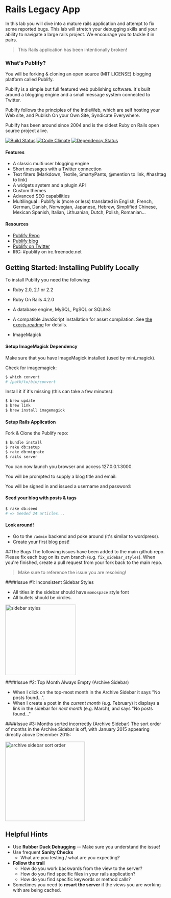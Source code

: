 # Rails Legacy App

In this lab you will dive into a mature rails application and attempt to fix some reported bugs. This lab will stretch your debugging skills and your ability to navigate a large rails project. We encourage you to tackle it in pairs.

> This Rails application has been intentionally broken!

### What's Publify?
You will be forking & cloning an open source (MIT LICENSE) blogging platform called Publify.

Publify is a simple but full featured web publishing software. It's built
around a blogging engine and a small message system connected to Twitter.

Publify follows the principles of the IndieWeb, which are self hosting your Web
site, and Publish On your Own Site, Syndicate Everywhere.

Publify has been around since 2004 and is the oldest Ruby on Rails open source
project alive.

[![Build Status](https://travis-ci.org/publify/publify.png?branch=master)](https://travis-ci.org/publify/publify)
[![Code Climate](https://codeclimate.com/github/publify/publify.png)](https://codeclimate.com/github/publify/publify)
[![Dependency Status](https://gemnasium.com/publify/publify.png)](https://gemnasium.com/publify/publify)

#### Features

- A classic multi user blogging engine
- Short messages with a Twitter connection
- Text filters (Markdown, Textile, SmartyPants, @mention to link, #hashtag to link)
- A widgets system and a plugin API
- Custom themes
- Advanced SEO capabilities
- Multilingual : Publify is (more or less) translated in English, French,
  German, Danish, Norwegian, Japanese, Hebrew, Simplified Chinese, Mexican
  Spanish, Italian, Lithuanian, Dutch, Polish, Romanian…

#### Resources

- [Publify Repo](https://github.com/publify/publify/issues)
- [Publify blog](http://blog.publify.co)
- [Publify on Twitter](https://twitter.com/getpublify)
- IRC: \#publify on irc.freenode.net

## Getting Started: Installing Publify Locally

To install Publify you need the following:

- Ruby 2.0, 2.1 or 2.2
- Ruby On Rails 4.2.0
- A database engine, MySQL, PgSQL or SQLite3

- A compatible JavaScript installation for asset compilation. See [the execjs
  readme](https://github.com/sstephenson/execjs#readme) for details.
- ImageMagick

#### Setup ImageMagick Dependency
Make sure that you have ImageMagick installed (used by mini_magick).

Check for imagemagick:
```bash
$ which convert
# /path/to/bin/convert
```

Install it if it's missing (this can take a few minutes):
```bash
$ brew update
$ brew link
$ brew install imagemagick
```

#### Setup Rails Application
Fork & Clone the Publify repo:

```bash
$ bundle install
$ rake db:setup
$ rake db:migrate
$ rails server
```

You can now launch you browser and access 127.0.0.1:3000.

You will be prompted to supply a blog title and email:

You will be signed in and issued a username and password:

#### Seed your blog with posts & tags
```bash
$ rake db:seed
# => Seeded 24 articles...
```

#### Look around!
* Go to the `/admin` backend and poke around (it's similar to wordpress).
* Create your first blog post!

##The Bugs
The following issues have been added to the main github repo. Please fix each bug on its own branch (e.g. `fix_sidebar_styles`). When you're finished, create a pull request from your fork back to the main repo.

> Make sure to reference the issue you are resolving!

####Issue \#1: Inconsistent Sidebar Styles
* All titles in the sidebar should have `monospace` style font
* All bullets should be circles.

<img width="221" alt="sidebar styles" src="https://cloud.githubusercontent.com/assets/1489337/12761855/80fe8e7c-c9a1-11e5-9070-6113b8e9b419.png">

####Issue \#2: Top Month Always Empty (Archive Sidebar)
* When I click on the top-most month in the Archive Sidebar it says "No posts found...".
* When I create a post in the _current month_ (e.g. February) it displays a link in the sidebar for _next month_ (e.g. March), and says "No posts found..."

####Issue \#3: Months sorted incorrectly (Archive Sidebar)
The sort order of months in the Archive Sidebar is off, with January 2015 appearing directly above December 2015:

<img width="249" alt="archive sidebar sort order" src="https://cloud.githubusercontent.com/assets/1489337/12761829/698e56fa-c9a1-11e5-8d90-04ed28aa7a09.png">

## Helpful Hints
* Use **Rubber Duck Debugging** -- Make sure you understand the issue!
* Use frequent **Sanity Checks**
    - What are you testing / what are you expecting?
* **Follow the trail**
    - How do you work backwards from the view to the server?
    - How do you find specific files in your rails application?
    - How do you find specific keywords or method calls?
* Sometimes you need to **resart the server** if the views you are working with are being cached.
